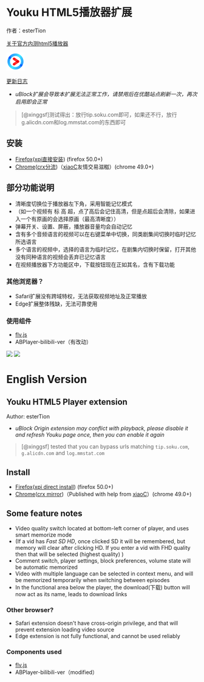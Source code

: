 # Youku HTML5播放器扩展
作者：esterTion

[关于官方内测html5播放器](native-html5.md)

![](icon.png)

[更新日志](update_note.md)
- *uBlock扩展会导致本扩展无法正常工作，请禁用后在优酷站点刷新一次，再次启用即会正常*
> [@xinggsf]测试得出：放行tip.soku.com即可，如果还不行，放行g.alicdn.com和log.mmstat.com的东西即可

## 安装
- [Firefox](https://addons.mozilla.org/zh-CN/firefox/addon/youku-html5-player/)([xpi直接安装](https://estertion.github.io/Youku-HTML5-Player/signed.xpi)) (firefox 50.0+)
- [Chrome](https://chrome.google.com/webstore/detail/youku-html5-player/fpnknfakcmgkbhccgpgnbaddggjligol)([crx分流](https://estertion.github.io/Youku-HTML5-Player/signed.crx))（[xiaoC](http://www.jijidown.com)友情交易滋糍）(chrome 49.0+)

## 部分功能说明
- 清晰度切换位于播放器左下角，采用智能记忆模式
- （如一个视频有 标 高 超，点了高后会记住高清，但是点超后会清除，如果进入一个有原画的会选择原画（最高清晰度））
- 弹幕开关、设置、屏蔽，播放器音量均会自动记忆
- 含有多个音频语言的视频可以在右键菜单中切换，同类剧集间切换时临时记忆所选语言
- 多个语言的视频中，选择的语言为临时记忆，在剧集内切换时保留，打开其他没有同种语言的视频会丢弃已记忆语言
- 在视频播放器下方功能区中，下载按钮现在正如其名，含有下载功能

### 其他浏览器？
- Safari扩展没有跨域特权，无法获取视频地址及正常播放
- Edge扩展整体残缺，无法可靠使用

### 使用组件
- [flv.js](https://github.com/esterTion/flv.js/releases)
- ABPlayer-bilibili-ver（有改动）

![](https://estertion.win/wp-content/uploads/2017/06/227b73c94a8766549bb100e67443cd145fdad09a.png)
![](https://estertion.win/wp-content/uploads/2017/06/d0af1f732f6fffbd47543d6ee070198df57f8349.png)

# English Version
## Youku HTML5 Player extension
Author: esterTion

- *uBlock Origin extension may conflict with playback, please disable it and refresh Youku page once, then you can enable it again*
> [@xinggsf] tested that you can bypass urls matching `tip.soku.com`, `g.alicdn.com` and `log.mmstat.com`

## Install

- [Firefox](https://addons.mozilla.org/zh-CN/firefox/addon/youku-html5-player/)([xpi direct install](https://estertion.github.io/Youku-HTML5-Player/signed.xpi)) (firefox 50.0+)
- [Chrome](https://chrome.google.com/webstore/detail/youku-html5-player/fpnknfakcmgkbhccgpgnbaddggjligol)([crx mirror](https://estertion.github.io/Youku-HTML5-Player/signed.crx))（Published with help from [xiaoC](http://www.jijidown.com)）(chrome 49.0+)

## Some feature notes
- Video quality switch located at bottom-left corner of player, and uses smart memorize mode
- (If a vid has *Fast SD HD*, once clicked SD it will be remembered, but memory will clear after clicking HD. If you enter a vid with FHD quality then that will be selected (highest quality) )
- Comment switch, player settings, block preferences, volume state will be automatic memorized
- Video with multiple language can be selected in context menu, and will be memorized temporarily when switching between episodes
- In the functional area below the player, the download(下载) button will now act as its name, leads to download links

### Other browser?
- Safari extension doesn't have cross-origin privilege, and that will prevent extension loading video source
- Edge extension is not fully functional, and cannot be used reliably

### Components used
- [flv.js](https://github.com/esterTion/flv.js/releases)
- ABPlayer-bilibili-ver（modified）

